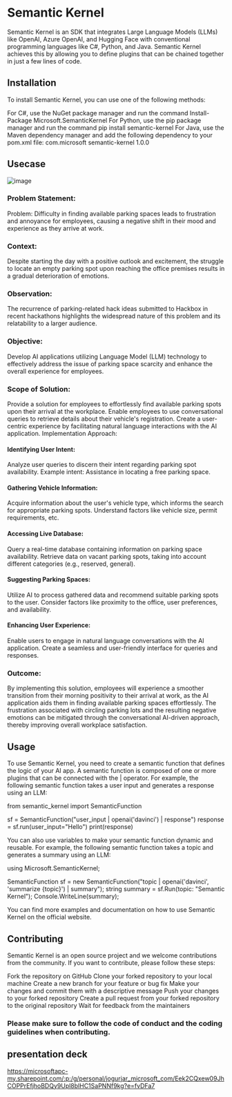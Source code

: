 # Semantic Kernel
Semantic Kernel is an SDK that integrates Large Language Models (LLMs) like OpenAI, Azure OpenAI, and Hugging Face with conventional programming languages like C#, Python, and Java. Semantic Kernel achieves this by allowing you to define plugins that can be chained together in just a few lines of code.

## Installation
To install Semantic Kernel, you can use one of the following methods:

For C#, use the NuGet package manager and run the command Install-Package Microsoft.SemanticKernel
For Python, use the pip package manager and run the command pip install semantic-kernel
For Java, use the Maven dependency manager and add the following dependency to your pom.xml file:
<dependency>
  <groupId>com.microsoft</groupId>
  <artifactId>semantic-kernel</artifactId>
  <version>1.0.0</version>
</dependency>

## Usecase
![image](https://github.com/jogendrasinghgurjar/Semantic-Kernel-Workshop/assets/31069041/f1eb1f99-5f62-4ce6-b27d-22c078bea523)

### Problem Statement:

Problem: Difficulty in finding available parking spaces leads to frustration and annoyance for employees, causing a negative shift in their mood and experience as they arrive at work.

### Context: 
Despite starting the day with a positive outlook and excitement, the struggle to locate an empty parking spot upon reaching the office premises results in a gradual deterioration of emotions.

### Observation:
The recurrence of parking-related hack ideas submitted to Hackbox in recent hackathons highlights the widespread nature of this problem and its relatability to a larger audience.

### Objective:
Develop AI applications utilizing Language Model (LLM) technology to effectively address the issue of parking space scarcity and enhance the overall experience for employees.

### Scope of Solution:

Provide a solution for employees to effortlessly find available parking spots upon their arrival at the workplace.
Enable employees to use conversational queries to retrieve details about their vehicle's registration.
Create a user-centric experience by facilitating natural language interactions with the AI application.
Implementation Approach:

####  Identifying User Intent:

Analyze user queries to discern their intent regarding parking spot availability.
Example intent: Assistance in locating a free parking space.

#### Gathering Vehicle Information:

Acquire information about the user's vehicle type, which informs the search for appropriate parking spots.
Understand factors like vehicle size, permit requirements, etc.

#### Accessing Live Database:

Query a real-time database containing information on parking space availability.
Retrieve data on vacant parking spots, taking into account different categories (e.g., reserved, general).

#### Suggesting Parking Spaces:

Utilize AI to process gathered data and recommend suitable parking spots to the user.
Consider factors like proximity to the office, user preferences, and availability.

#### Enhancing User Experience:

Enable users to engage in natural language conversations with the AI application.
Create a seamless and user-friendly interface for queries and responses.

### Outcome: 
By implementing this solution, employees will experience a smoother transition from their morning positivity to their arrival at work, as the AI application aids them in finding available parking spaces effortlessly. The frustration associated with circling parking lots and the resulting negative emotions can be mitigated through the conversational AI-driven approach, thereby improving overall workplace satisfaction.


## Usage
To use Semantic Kernel, you need to create a semantic function that defines the logic of your AI app. A semantic function is composed of one or more plugins that can be connected with the | operator. For example, the following semantic function takes a user input and generates a response using an LLM:

from semantic_kernel import SemanticFunction

sf = SemanticFunction("user_input | openai('davinci') | response")
response = sf.run(user_input="Hello")
print(response)

You can also use variables to make your semantic function dynamic and reusable. For example, the following semantic function takes a topic and generates a summary using an LLM:

using Microsoft.SemanticKernel;

SemanticFunction sf = new SemanticFunction("topic | openai('davinci', 'summarize {topic}') | summary");
string summary = sf.Run(topic: "Semantic Kernel");
Console.WriteLine(summary);

You can find more examples and documentation on how to use Semantic Kernel on the official website.

## Contributing
Semantic Kernel is an open source project and we welcome contributions from the community. If you want to contribute, please follow these steps:

Fork the repository on GitHub
Clone your forked repository to your local machine
Create a new branch for your feature or bug fix
Make your changes and commit them with a descriptive message
Push your changes to your forked repository
Create a pull request from your forked repository to the original repository
Wait for feedback from the maintainers

### Please make sure to follow the code of conduct and the coding guidelines when contributing.

## presentation deck 
https://microsoftapc-my.sharepoint.com/:p:/g/personal/jogurjar_microsoft_com/Eek2CQxew09JhCOPPrEfjhoBDQy9Upl8blHC1SaPNNf9kg?e=fvDFa7
